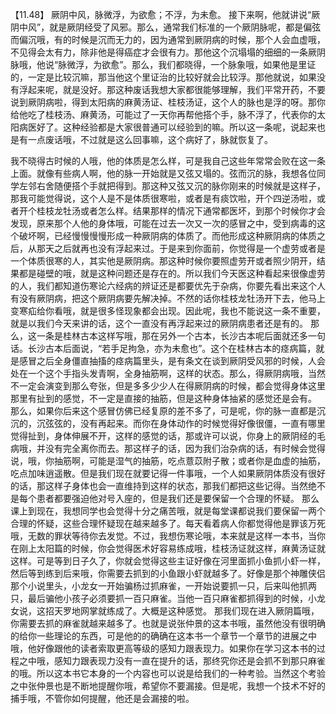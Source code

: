 【11.48】  厥阴中风，脉微浮，为欲愈；不浮，为未愈。
接下来啊，他就讲说“厥阴中风”，就是厥阴经受了风邪。那么，通常我们标准的一个厥阴脉呢，都是偏弦而偏沉哦，有的时候是沉而无力的，因为通常到厥阴病的时候，那个人会血虚哦，不见得会太有力，除非他是得癌症才会很有力。那他这个沉塌塌的细细的一条厥阴脉哦，他说“脉微浮，为欲愈”。那么，我们都晓得，一个脉象哦，如果他是里证的，一定是比较沉嘛，那当他这个里证治的比较好就会比较浮。那他就说，如果没有浮起来呢，就是没好。那这种废话我想大家都很能够理解，我们平常开药，不要说到厥阴病啦，得到太阳病的麻黄汤证、桂枝汤证，这个人的脉也是浮的呀。那你给他吃了桂枝汤、麻黄汤，可能过了一天你再帮他搭个手，脉不浮了，代表你的太阳病医好了。这种经验都是大家很普通可以经验到的嘛。所以这一条呢，说起来也是有一点废话哦，不过就是这么回事嘛，这个病好了，脉就恢复了。

我不晓得古时候的人哦，他的体质是怎么样，可是我自己这些年常常会败在这一条上面。就像有些病人啊，他的脉一开始就是又弦又塌的。弦而沉的脉，我想各位同学左邻右舍随便搭个手就把得到。那这种又弦又沉的脉你刚来的时候就是这样子，那我可能觉得说，这个人是不是体质很寒啦，或者是有痰饮啦，开个四逆汤啦，或者开个桂枝龙牡汤或者怎么样。结果那样的情况下通常都医坏，到那个时候你才会发现，原来那个人他的身体哦，可能在过去一次又一次的感冒之中，受到病毒的这个破坏啊，已经慢慢慢慢形成一种厥阴病的体质了。而他形成这种厥阴病的体质之后，从那天之后就再也没有浮起来过。于是来到你面前，你觉得是一个虚劳或者是一个体质很寒的人，其实他是厥阴病。那这种时候你要照虚劳开或者照少阴开，结果都是碰壁的哦，就是这种问题还是存在的。所以我们今天医这种看起来很像虚劳的人，我们都知道伤寒论六经病的辨证还是都要优先于杂病，你要先看出来这个人有没有厥阴病，把这个厥阴病要先解决掉。不然的话你桂枝龙牡汤开下去，他马上变寒疝给你看哦，就是很多怪现象都会出现。因此呢，我也不能说这一条不重要，就是以我们今天来讲的话，这个一直没有再浮起来过的厥阴病患者还是有的。
那么，这一条是桂林古本这样写哦，那在另外一个古本，长沙古本呢后面就还多一句话。长沙古本后面说，“若手足拘急，亦为未愈也”。这个在桂林古本的痉病篇，就是感冒之后全身僵直抽搐的痉病篇里头，是有条文在谈到厥阴受风邪的时候，人会处在一个这个手指头发青啊，全身抽筋啊，这样的状态。那么，得厥阴病哦，当然不一定会演变到那么夸张，但是多多少少人在得厥阴病的时候，都会觉得身体这里那里有扯到的感觉，不一定是直接的抽筋，但是这种身体抽紧的感觉还是会有。
那么，如果你后来这个感冒仿佛已经复原的差不多了，可是呢，你的脉一直都是沉沉的，沉弦弦的，没有再起来。而你在身体动作的时候觉得好像很僵，一直有哪里觉得扯到，身体伸展不开，这样的感觉的话，那或许可以说，你身上的厥阴经的毛病哦，并没有完全离你而去。那这样子的话，因为我们治杂病的话，有时候会觉得说，哦，你抽筋啊，可能是湿气的抽筋，吃点薏苡附子散；或者你是血虚的抽筋，吃点加味逍遥散。但是我们现在就要记得一件事哦，一个人如果厥阴体质没有很好的话，那这样子身体也会一直维持到这样的状态，那我们都把这些记得。当然绝不是每个患者都要强迫他对号入座的，但是我们还是要保留一个合理的怀疑。
那么课上到现在，我想同学也会觉得十分之痛苦哦，就是每堂课都说我们要保留一两个合理的怀疑，这些合理怀疑现在越来越多了。每天看着病人你都觉得他是罪该万死哦，无数的罪状等待你去发觉。不过，我想伤寒论哦，本来就是这样一本书，当你在刚上太阳篇的时候，你会觉得医术好容易练成哦，桂枝汤证就这样，麻黄汤证就这样。可是等到日子久了，你就会觉得这些主证好像在河里面抓小鱼抓小虾一样，然后等到练到后来哦，你需要去抓到的小鱼跟小虾就越多了。好像是那个神雕侠侣那个小说里头，小龙女一开始骗杨过抓麻雀，一开始说要抓一只，后来叫他抓两只，最后骗他小孩子必须要抓一百只麻雀。当他一百只麻雀都抓得到的时候，小龙女说，这招天罗地网掌就练成了。大概是这种感觉。
那我们现在进入厥阴篇哦，你需要去抓的麻雀就越来越多了。也就是说张仲景的这本书哦，虽然他没有很明确的给你一些理论的东西，可是他的的确确在这本书一个章节一个章节的进展之中哦，他好像跟他的读者索取更高等级的感知力跟表现力。如果你在学习这本书的过程之中哦，感知力跟表现力没有一直在提升的话，那终究你还是会抓不到那只麻雀的哦。所以这本书它本身的一个内容也可以说是给我们的一种考验。当然这个考验之中张仲景也是不断地提醒你哦，希望你不要漏接。但是呢，我想一个技术不好的捕手哦，不管你如何提醒，他还是会漏接的啦。
